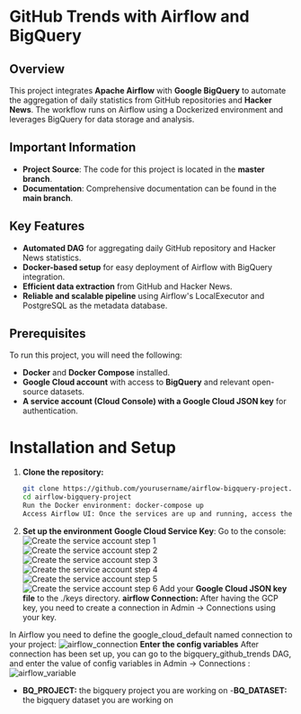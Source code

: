 # GitHub Trends with Airflow and BigQuery
## Overview
This project integrates **Apache Airflow** with **Google BigQuery** to automate the aggregation of daily statistics from GitHub repositories and **Hacker News**. The workflow runs on Airflow using a Dockerized environment and leverages BigQuery for data storage and analysis. 

## Important Information

- **Project Source**: The code for this project is located in the **master branch**.
- **Documentation**: Comprehensive documentation can be found in the **main branch**.
## Key Features

- **Automated DAG** for aggregating daily GitHub repository and Hacker News statistics.
- **Docker-based setup** for easy deployment of Airflow with BigQuery integration.
- **Efficient data extraction** from GitHub and Hacker News.
- **Reliable and scalable pipeline** using Airflow's LocalExecutor and PostgreSQL as the metadata database.

## Prerequisites

To run this project, you will need the following:

- **Docker** and **Docker Compose** installed.
- **Google Cloud account** with access to **BigQuery** and relevant open-source datasets.
- **A service account (Cloud Console) with a Google Cloud JSON key** for authentication.

# Installation and Setup

1. **Clone the repository:**
   ```bash
   git clone https://github.com/yourusername/airflow-bigquery-project.git
   cd airflow-bigquery-project
   Run the Docker environment: docker-compose up
   Access Airflow UI: Once the services are up and running, access the Airflow UI at http://localhost:8080 to monitor and manage the DAGs.
2. **Set up the environment**
   **Google Cloud Service Key**:
   Go to the console:
   ![Create the service account step 1](img/service_account.png)
   ![Create the service account step 2](img/service_account2.png)
   ![Create the service account step 3](img/service_account3.png)
   ![Create the service account step 4](img/service_account4.png)
   ![Create the service account step 5](img/service_account5.png)
   ![Create the service account step 6](img/service_account6.png)
   Add your **Google Cloud JSON key file** to the ./keys directory.
   **airflow Connection:**
After having the GCP key, you need to create a connection in Admin -> Connections using your key.

In Airflow you need to define the google_cloud_default named connection to your project:
   ![airflow_connection](img/airflow_connection.png)
   **Enter the config variables**
   After connection has been set up, you can go to the bigquery_github_trends DAG, and enter the value of config variables in Admin -> Connections :
   ![airflow_variable](img/airflow_variable.png)
  - **BQ_PROJECT:** the bigquery project you are working on
  -**BQ_DATASET:** the bigquery dataset you are working on



   
